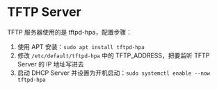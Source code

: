 # TFTP Server

TFTP 服务器使用的是 tftpd-hpa，配置步骤：

1. 使用 APT 安装：`sudo apt install tftpd-hpa`
2. 修改 `/etc/default/tftpd-hpa` 中的 TFTP_ADDRESS，把要监听 TFTP Server 的 IP 地址写进去
3. 启动 DHCP Server 并设置为开机启动：`sudo systemctl enable --now tftpd-hpa`
